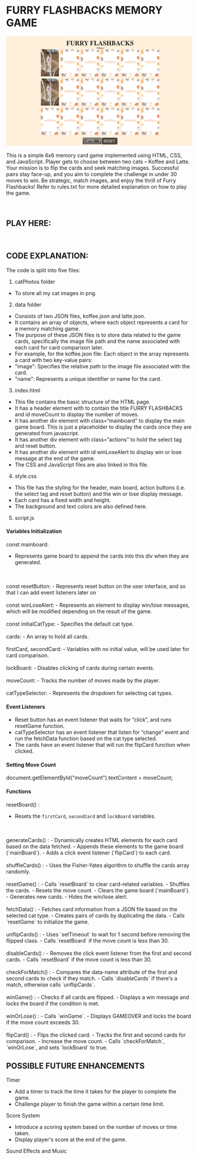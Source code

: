 # FURRY FLASHBACKS MEMORY GAME

![Alt text](image.png)

This is a simple 6x6 memory card game implemented using HTML, CSS, and JavaScript. Player gets to choose between two cats – Koffee and Latte. Your mission is to flip the cards and seek matching images. Successful pairs stay face-up, and you aim to complete the challenge in under 30 moves to win. Be strategic, match images, and enjoy the thrill of Furry Flashbacks!
Refer to rules.txt for more detailed explanation on how to play the game.

<br>

## PLAY HERE: 

<br>

## CODE EXPLANATION: 

The code is split into five files: 

1)	 catPhotos folder
- To store all my cat images in png.

2)	 data folder 
- Consists of two JSON files, koffee.json and latte.json. 
- It contains an array of objects, where each object represents a card for a memory matching game. 
- The purpose of these JSON files is to store data related to the game cards, specifically the image file path and the name associated with each card for card comparison later.
- For example, for the koffee.json file:
Each object in the array represents a card with two key-value pairs:
- "image": Specifies the relative path to the image file associated with the card.
- "name": Represents a unique identifier or name for the card.

3)	 index.html 
- This file contains the basic structure of the HTML page. 
- It has a header element with to contain the title FURRY FLASHBACKS and id moveCount to display the number of moves.
- It has another div element with class=“mainboard” to display the main game board. This is just a placeholder to display the cards once they are generated from javascript. 
- It has another div element with class=“actions” to hold the select tag and reset button.
- It has another div element with id winLoseAlert to display win or lose message at the end of the game. 
- The CSS and JavaScript files are also linked in this file. 

4)	 style.css
- This file has the styling for the header, main board, action buttons (i.e. the select tag and reset button) and the win or lose display message. 
- Each card has a fixed width and height. 
- The background and text colors are also defined here.


5)	 script.js
#### Variables Initialization

const mainboard: 
- Represents game board to append the cards into this div when they are generated.
<br>
<br>
const resetButton: 
- Represents reset button on the user interface, and so that I can add event listeners later on
<br>
<br>
const winLoseAlert: 
- Represents an element to display win/lose messages, which will be modified depending on the result of the game.
<br>
<br>
const initialCatType: 
- Specifies the default cat type.
<br>
<br>
cards: 
- An array to hold all cards.
<br>
<br>
firstCard, secondCard: 
- Variables with no initial value, will be used later for card comparison.
<br>
<br>
lockBoard: 
- Disables clicking of cards during certain events.
<br>
<br>
moveCount: 
- Tracks the number of moves made by the player.
<br>
<br>
catTypeSelector: 
- Represents the dropdown for selecting cat types.


#### Event Listeners 
- Reset button has an event listener that waits for “click”, and runs resetGame function.
- catTypeSelector has an event listener that listen for “change” event and run the fetchData function based on the cat type selected.
- The cards have an event listener that will run the flipCard function when clicked. 


#### Setting Move Count
document.getElementById("moveCount").textContent = moveCount;

#### Functions
resetBoard() : 
- Resets the `firstCard`, `secondCard` and `lockBoard` variables. 
<br>
<br>
generateCards() : 
- Dynamically creates HTML elements for each card based on the data fetched.
- Appends these elements to the game board (`mainBoard`).
- Adds a click event listener (`flipCard`) to each card.
<br>
<br>
shuffleCards() :
- Uses the Fisher-Yates algorithm to shuffle the cards array randomly.
<br>
<br>
resetGame() :
- Calls `resetBoard` to clear card-related variables.
- Shuffles the cards.
- Resets the move count.
- Clears the game board (`mainBoard`). 
- Generates new cards.
- Hides the win/lose alert.
<br>
<br>
fetchData() :
- Fetches card information from a JSON file based on the selected cat type.
- Creates pairs of cards by duplicating the data.
- Calls `resetGame` to initialize the game.
<br>
<br>
unflipCards() : 
- Uses `setTimeout` to wait for 1 second before removing the flipped class.
- Calls `resetBoard` if the move count is less than 30.
<br>
<br>
disableCards() : 
- Removes the click event listener from the first and second cards.
- Calls `resetBoard` if the move count is less than 30.
<br>
<br>
checkForMatch() :
- Compares the data-name attribute of the first and second cards to check if they match.
- Calls `disableCards` if there's a match, otherwise calls `unflipCards`.
<br>
<br>
winGame() :
- Checks if all cards are flipped.
- Displays a win message and locks the board if the condition is met.
<br>
<br>
winOrLose() : 
- Calls `winGame`.
- Displays GAMEOVER and locks the board if the move count exceeds 30.
<br>
<br>
flipCard() : 
- Flips the clicked card.
- Tracks the first and second cards for comparison.
- Increase the move count.
- Calls `checkForMatch`, `winOrLose`, and sets `lockBoard` to true.

<br>

## POSSIBLE FUTURE ENHANCEMENTS

Timer
- Add a timer to track the time it takes for the player to complete the game. 
- Challenge player to finish the game within a certain time limit.

Score System
- Introduce a scoring system based on the number of moves or time taken. 
- Display player's score at the end of the game.

Sound Effects and Music
 

